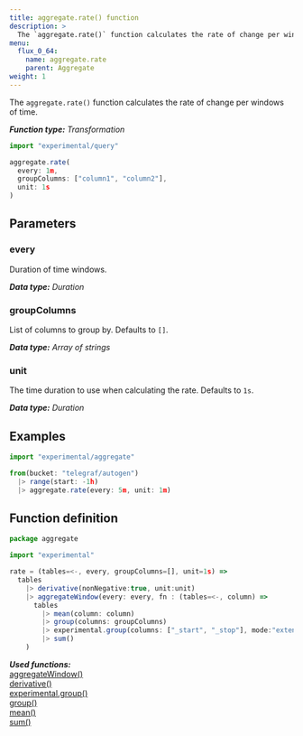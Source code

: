 ```yaml
---
title: aggregate.rate() function
description: >
  The `aggregate.rate()` function calculates the rate of change per windows of time.
menu:
  flux_0_64:
    name: aggregate.rate
    parent: Aggregate
weight: 1
---
```


The `aggregate.rate()` function calculates the rate of change per windows of time.

_**Function type:** Transformation_

```js
import "experimental/query"

aggregate.rate(
  every: 1m,
  groupColumns: ["column1", "column2"],
  unit: 1s
)
```

## Parameters

### every
Duration of time windows.

_**Data type:** Duration_

### groupColumns
List of columns to group by. Defaults to `[]`.

_**Data type:** Array of strings_

### unit
The time duration to use when calculating the rate. Defaults to `1s`.

_**Data type:** Duration_

## Examples

```js
import "experimental/aggregate"

from(bucket: "telegraf/autogen")
  |> range(start: -1h)
  |> aggregate.rate(every: 5m, unit: 1m)
```

## Function definition
```js
package aggregate

import "experimental"

rate = (tables=<-, every, groupColumns=[], unit=1s) =>
  tables
    |> derivative(nonNegative:true, unit:unit)
    |> aggregateWindow(every: every, fn : (tables=<-, column) =>
      tables
        |> mean(column: column)
        |> group(columns: groupColumns)
        |> experimental.group(columns: ["_start", "_stop"], mode:"extend")
        |> sum()
    )
```

_**Used functions:**_  
[aggregateWindow()](/flux/v0.64/stdlib/built-in/transformations/aggregates/aggregatewindow/)  
[derivative()](/flux/v0.64/stdlib/built-in/transformations/aggregates/derivative/)  
[experimental.group()](/flux/v0.64/stdlib/experimental/group/)  
[group()](/flux/v0.64/stdlib/built-in/transformations/group/)  
[mean()](/flux/v0.64/stdlib/built-in/transformations/aggregates/mean/)  
[sum()](/flux/v0.64/stdlib/built-in/transformations/aggregates/sum/)  
